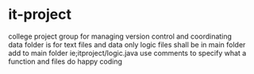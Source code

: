 # it-project
college project group for managing  version control and coordinating  
data folder is for text files and data only 
logic files shall be in main folder add to main folder ie;itproject/logic.java
use comments to specify what  a function and files do 
happy coding  
